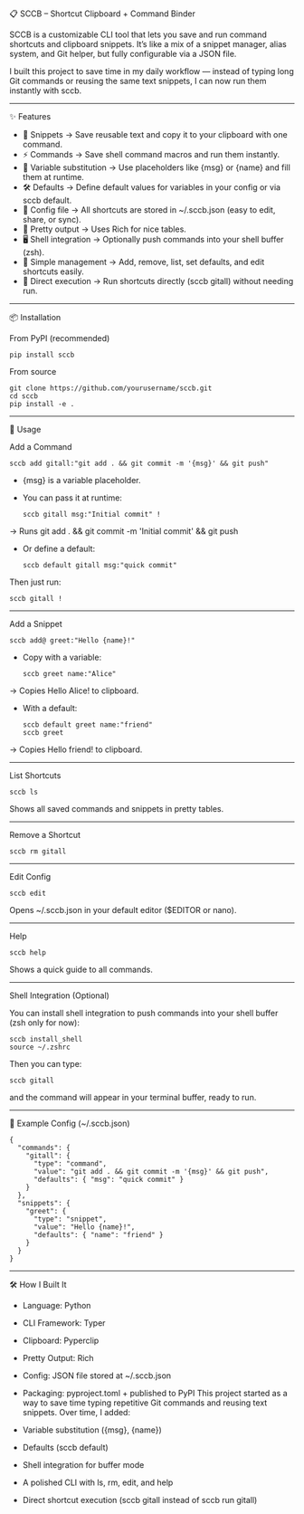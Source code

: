 📋 SCCB – Shortcut Clipboard + Command Binder

SCCB is a customizable CLI tool that lets you save and run command shortcuts and clipboard snippets.
It’s like a mix of a snippet manager, alias system, and Git helper, but fully configurable via a JSON file.

I built this project to save time in my daily workflow — instead of typing long Git commands or reusing the same text snippets, I can now run them instantly with sccb.

---

✨ Features

- 🔖 Snippets → Save reusable text and copy it to your clipboard with one command.
- ⚡ Commands → Save shell command macros and run them instantly.
- 📝 Variable substitution → Use placeholders like {msg} or {name} and fill them at runtime.
- 🛠 Defaults → Define default values for variables in your config or via sccb default.
- 📂 Config file → All shortcuts are stored in ~/.sccb.json (easy to edit, share, or sync).
- 🎨 Pretty output → Uses Rich for nice tables.
- 🖥 Shell integration → Optionally push commands into your shell buffer (zsh).
- 🧹 Simple management → Add, remove, list, set defaults, and edit shortcuts easily.
- 🚀 Direct execution → Run shortcuts directly (sccb gitall) without needing run.

---

📦 Installation

From PyPI (recommended)

    pip install sccb

From source

    git clone https://github.com/yourusername/sccb.git
    cd sccb
    pip install -e .

---

🚀 Usage

Add a Command

    sccb add gitall:"git add . && git commit -m '{msg}' && git push"

- {msg} is a variable placeholder.

- You can pass it at runtime:

      sccb gitall msg:"Initial commit" !

→ Runs git add . && git commit -m 'Initial commit' && git push

- Or define a default:

      sccb default gitall msg:"quick commit"

Then just run:

    sccb gitall !

---

Add a Snippet

    sccb add@ greet:"Hello {name}!"

- Copy with a variable:

      sccb greet name:"Alice"

→ Copies Hello Alice! to clipboard.

- With a default:

      sccb default greet name:"friend"
      sccb greet

→ Copies Hello friend! to clipboard.

---

List Shortcuts

    sccb ls

Shows all saved commands and snippets in pretty tables.

---

Remove a Shortcut

    sccb rm gitall

---

Edit Config

    sccb edit

Opens ~/.sccb.json in your default editor ($EDITOR or nano).

---

Help

    sccb help

Shows a quick guide to all commands.

---

Shell Integration (Optional)

You can install shell integration to push commands into your shell buffer (zsh only for now):

    sccb install_shell
    source ~/.zshrc

Then you can type:

    sccb gitall

and the command will appear in your terminal buffer, ready to run.

---

📌 Example Config (~/.sccb.json)

    {
      "commands": {
        "gitall": {
          "type": "command",
          "value": "git add . && git commit -m '{msg}' && git push",
          "defaults": { "msg": "quick commit" }
        }
      },
      "snippets": {
        "greet": {
          "type": "snippet",
          "value": "Hello {name}!",
          "defaults": { "name": "friend" }
        }
      }
    }

---

🛠 How I Built It

- Language: Python
- CLI Framework: Typer
- Clipboard: Pyperclip
- Pretty Output: Rich
- Config: JSON file stored at ~/.sccb.json
- Packaging: pyproject.toml + published to PyPI
  This project started as a way to save time typing repetitive Git commands and reusing text snippets. Over time, I added:

- Variable substitution ({msg}, {name})
- Defaults (sccb default)
- Shell integration for buffer mode
- A polished CLI with ls, rm, edit, and help
- Direct shortcut execution (sccb gitall instead of sccb run gitall)
